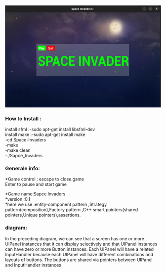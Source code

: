 <p align="center">
    <img src="https://github.com/amaraoussama94/Space-Invaders/blob/main/game_pic_1.png"  >  
</p>

<h3 align="left">How to Install : </h3> 

install sfml :-sudo apt-get install libsfml-dev</br>
install make :-sudo apt-get install  make</br>
              -cd Space-Invaders </br>
              -make</br>
              -make clean</br>
              -./Sapce_Invaders</br>


<h3 align="left">Generale info: </h3>    
*Game control :
escape to close  game</br>
Enter to pause and start game </br>
 


*Game name:Sapce Invaders</br>
*version :0.1</br>
*here we use :entity-component pattern ,Strategy pattern(composition),Factory pattern ,C++ smart pointers(shared pointers,Unique pointers),assertions.</br>
<h3 align="left">diagram:</h3>   
<!--<p align="center">
    <img src="https://github.com/amaraoussama94/Thomas-Wass-Alone/blob/main/game_pic.png"  >  
</p>-->
In the preceding diagram, we can see that a screen has one or more UIPanel
instances that it can display selectively and that UIPanel instances can have zero or
more Button instances. Each UIPanel will have a related InputHandler because
each UIPanel will have different combinations and layouts of buttons. The buttons
are shared via pointers between UIPanel and InputHandler instances
 

 
